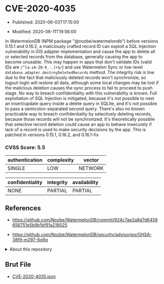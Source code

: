 # CVE-2020-4035

- Published: 2020-06-03T17:15:00

- Modified: 2020-06-11T19:56:00

In WatermelonDB (NPM package "@nozbe/watermelondb") before versions 0.15.1 and 0.16.2, a maliciously crafted record ID can exploit a SQL Injection vulnerability in iOS adapter implementation and cause the app to delete all or selected records from the database, generally causing the app to become unusable. This may happen in apps that don't validate IDs (valid IDs are `/^[a-zA-Z0-9_-.]+$/`) and use Watermelon Sync or low-level `database.adapter.destroyDeletedRecords` method. The integrity risk is low due to the fact that maliciously deleted records won't synchronize, so logout-login will restore all data, although some local changes may be lost if the malicious deletion causes the sync process to fail to proceed to push stage. No way to breach confidentiality with this vulnerability is known. Full exploitation of SQL Injection is mitigated, because it's not possible to nest an insert/update query inside a delete query in SQLite, and it's not possible to pass a semicolon-separated second query. There's also no known practicable way to breach confidentiality by selectively deleting records, because those records will not be synchronized. It's theoretically possible that selective record deletion could cause an app to behave insecurely if lack of a record is used to make security decisions by the app. This is patched in versions 0.15.1, 0.16.2, and 0.16.1-fix

### CVSS Score: **5.5**

| authentication | complexity | vector |
| --- | --- | --- |
| SINGLE | LOW | NETWORK |

| confidentiality | integrity | availability |
| --- | --- | --- |
| NONE | PARTIAL | PARTIAL |

## References

* https://github.com/Nozbe/WatermelonDB/commit/924c7ae2a8d7d6459656751e5b9b1bf91a218025

* https://github.com/Nozbe/WatermelonDB/security/advisories/GHSA-38f9-m297-6q9g

<details>
<summary>About this repository</summary> 

  This repository is part of the project [Live Hack CVE](https://github.com/Live-Hack-CVE). Main website can be found [www.live-hack.org](https://www.live-hack.org) 
  
  Made by [Sn0wAlice](https://github.com/Sn0wAlice) for the people that care about security and need to have a feed of the latest CVEs. Hope you enjoy it, don't forget to star the repo and follow me on [Twitter](https://twitter.com/Sn0wAlice) and [Github](https://github.com/Sn0wAlice). And that is my [personnal website](https://www.alice-snow.me/)

  - [Home Page](https://github.com/Live-Hack-CVE)
  - [Framework](https://github.com/Live-Hack-CVE/cve-framework)
  - [CVE database](https://github.com/Live-Hack-CVE/full_database)
  - [Changelog](https://github.com/Live-Hack-CVE/Changelog)
</details>

## Brut File

* [CVE-2020-4035.json](https://raw.githubusercontent.com/Live-Hack-CVE/full_database/main/cves/2020/CVE-2020-4035.json)


